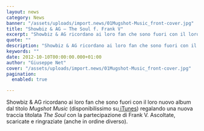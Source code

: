 ```yaml
---
layout: news
category: News
banner: "/assets/uploads/import.news/01Mugshot-Music_front-cover.jpg"
title: "Showbiz & AG – The Soul f. Frank V"
excerpt: "Showbiz & AG ricordano ai loro fan che sono fuori con il loro nuovo album dal titolo Mugshot Music (disponibilissimo su iTunes) regalando una nuova traccia titolata The Soul con la partecipazione di Frank V. Ascoltate, scaricate e ringraziate (anche in ordine diverso).  "
quote: ""
description: "Showbiz & AG ricordano ai loro fan che sono fuori con il loro nuovo album dal titolo Mugshot Music (disponibilissimo su iTunes) regalando una nuova traccia titolata The Soul con la partecipazione di Frank V. Ascoltate, scaricate e ringraziate (anche in ordine diverso).  "
keywords: ""
date: 2012-10-10T00:00:00.000+01:00
author: "Giuseppe Net"
cover: "/assets/uploads/import.news/01Mugshot-Music_front-cover.jpg"
pagination:
  enabled: true

---
```


Showbiz & AG ricordano ai loro fan che sono fuori con il loro nuovo album dal titolo _Mugshot Music_ (disponibilissimo su[ iTunes](https://itunes.apple.com/us/album/mugshot-music/id563297070)) regalando una nuova traccia titolata _The Soul_ con la partecipazione di Frank V. Ascoltate, scaricate e ringraziate (anche in ordine diverso).